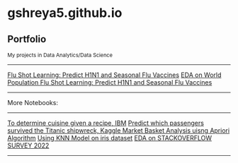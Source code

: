 # gshreya5.github.io

## Portfolio
<small> My projects in Data Analytics/Data Science </small>

---

[Flu Shot Learning: Predict H1N1 and Seasonal Flu Vaccines](https://github.com/gshreya5/colab/blob/main/Flu_shot_eda.ipynb)
[EDA on World Population ](https://github.com/gshreya5/colab/blob/main/world_pop_da.ipynb)
[Flu Shot Learning: Predict H1N1 and Seasonal Flu Vaccines](https://github.com/gshreya5/colab/blob/main/Flu_shot_eda.ipynb)


---

More Notebooks:

---
[To determine cuisine given a recipe, IBM](https://github.com/gshreya5/colab/blob/main/classify_cuisine_from_recipe.ipynb)
[Predict which passengers survived the Titanic shipwreck, Kaggle ](https://github.com/gshreya5/colab/blob/main/titanic_kaggle.ipynb)
[Market Basket Analysis uisng Apriori Algorithm](https://github.com/gshreya5/colab/blob/main/market_basket_analysis_yuli_vasiliev.ipynb)
[Using KNN Model on iris dataset](https://github.com/gshreya5/colab/blob/main/iris_eda.ipynb)
[EDA on STACKOVERFLOW SURVEY 2022](https://github.com/gshreya5/colab/blob/main/stackoverflow_2022_eda.ipynb)


---




